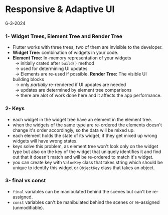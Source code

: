 # Responsive & Adaptive UI
6-3-2024

### 1- Widget Trees, Element Tree and Render Tree
* Flutter works with three trees, two of them are invisible to the developer.
* **Widget Tree:** combination of widgets in your code.
* **Element Tree:** In-memory representation of your widgets<br>
&nbsp; -> initially crated after `build()` method<br>
&nbsp; -> used for determining UI updates<br>
&nbsp; -> Elements are re-used if possible.
**Render Tree:** The visible UI building blocks<br>
&nbsp; -> only *partially* re-rendered if UI updates are needed<br>
&nbsp; -> updates are determined by element tree comparisons<br>
&nbsp; -> there are alot of work done here and it affects the app performance.

### 2- Keys
* each widget in the widget tree have an element in the element tree.
* when the widgets of the same type are re-ordered the elements doesn't change it's order accordingly, so the data will be mixed up.
* each element holds the state of its widget, if they get mixed up wrong widgets will have wrong states.
* keys solve this problem, as element tree won't look only on the widget type but also on the key of the widget that uniquely identifies it and find out that it doesn't match and will be re-ordered to match it's widget.
* you can create key with `ValueKey` class that takes string which should be unique to identify this widget or `ObjectKey` class that takes an object.

### 3- final vs const
* `final` variables can be manibulated behind the scenes but can't be re-assigned.
* `const` variables can't be manibulated behind the scenes or re-assigned (unmodifiable).
